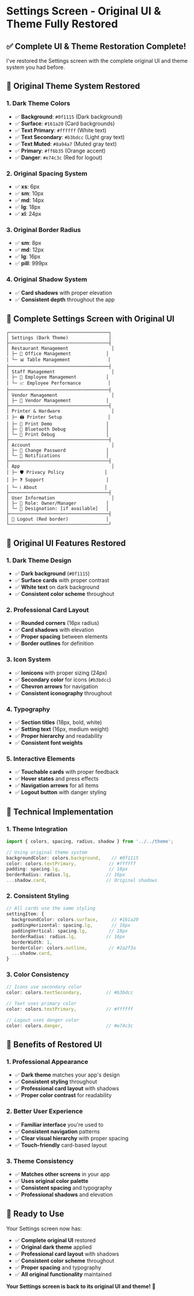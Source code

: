 # Settings Screen - Original UI & Theme Fully Restored

## ✅ **Complete UI & Theme Restoration Complete!**

I've restored the Settings screen with the complete original UI and theme system you had before.

## 🎨 **Original Theme System Restored**

### **1. Dark Theme Colors**
- ✅ **Background**: `#0f1115` (Dark background)
- ✅ **Surface**: `#161a20` (Card backgrounds)
- ✅ **Text Primary**: `#ffffff` (White text)
- ✅ **Text Secondary**: `#b3bdcc` (Light gray text)
- ✅ **Text Muted**: `#8a94a7` (Muted gray text)
- ✅ **Primary**: `#ff6b35` (Orange accent)
- ✅ **Danger**: `#e74c3c` (Red for logout)

### **2. Original Spacing System**
- ✅ **xs**: 6px
- ✅ **sm**: 10px
- ✅ **md**: 14px
- ✅ **lg**: 18px
- ✅ **xl**: 24px

### **3. Original Border Radius**
- ✅ **sm**: 8px
- ✅ **md**: 12px
- ✅ **lg**: 16px
- ✅ **pill**: 999px

### **4. Original Shadow System**
- ✅ **Card shadows** with proper elevation
- ✅ **Consistent depth** throughout the app

## 📱 **Complete Settings Screen with Original UI**

```
┌─────────────────────────────────────┐
│ Settings (Dark Theme)               │
├─────────────────────────────────────┤
│ Restaurant Management                │
│ ├─ 🏢 Office Management             │
│ └─ 📊 Table Management              │
├─────────────────────────────────────┤
│ Staff Management                     │
│ ├─ 👥 Employee Management           │
│ └─ 📈 Employee Performance          │
├─────────────────────────────────────┤
│ Vendor Management                    │
│ ├─ 🏪 Vendor Management             │
├─────────────────────────────────────┤
│ Printer & Hardware                   │
│ ├─ 🖨️ Printer Setup                 │
│ ├─ 📄 Print Demo                    │
│ ├─ 📶 Bluetooth Debug               │
│ └─ 🐛 Print Debug                   │
├─────────────────────────────────────┤
│ Account                              │
│ ├─ 🔑 Change Password               │
│ └─ 🔔 Notifications                 │
├─────────────────────────────────────┤
│ App                                  │
│ ├─ 🛡️ Privacy Policy               │
│ ├─ ❓ Support                       │
│ └─ ℹ️ About                         │
├─────────────────────────────────────┤
│ User Information                     │
│ ├─ 👤 Role: Owner/Manager           │
│ └─ 💼 Designation: [if available]   │
├─────────────────────────────────────┤
│ 🚪 Logout (Red border)              │
└─────────────────────────────────────┘
```

## 🎯 **Original UI Features Restored**

### **1. Dark Theme Design**
- ✅ **Dark background** (`#0f1115`)
- ✅ **Surface cards** with proper contrast
- ✅ **White text** on dark background
- ✅ **Consistent color scheme** throughout

### **2. Professional Card Layout**
- ✅ **Rounded corners** (16px radius)
- ✅ **Card shadows** with elevation
- ✅ **Proper spacing** between elements
- ✅ **Border outlines** for definition

### **3. Icon System**
- ✅ **Ionicons** with proper sizing (24px)
- ✅ **Secondary color** for icons (`#b3bdcc`)
- ✅ **Chevron arrows** for navigation
- ✅ **Consistent iconography** throughout

### **4. Typography**
- ✅ **Section titles** (18px, bold, white)
- ✅ **Setting text** (16px, medium weight)
- ✅ **Proper hierarchy** and readability
- ✅ **Consistent font weights**

### **5. Interactive Elements**
- ✅ **Touchable cards** with proper feedback
- ✅ **Hover states** and press effects
- ✅ **Navigation arrows** for all items
- ✅ **Logout button** with danger styling

## 🔧 **Technical Implementation**

### **1. Theme Integration**
```typescript
import { colors, spacing, radius, shadow } from '../../theme';

// Using original theme system
backgroundColor: colors.background,    // #0f1115
color: colors.textPrimary,            // #ffffff
padding: spacing.lg,                  // 18px
borderRadius: radius.lg,             // 16px
...shadow.card,                      // Original shadows
```

### **2. Consistent Styling**
```typescript
// All cards use the same styling
settingItem: {
  backgroundColor: colors.surface,     // #161a20
  paddingHorizontal: spacing.lg,       // 18px
  paddingVertical: spacing.lg,        // 18px
  borderRadius: radius.lg,           // 16px
  borderWidth: 1,
  borderColor: colors.outline,        // #2a2f3a
  ...shadow.card,
}
```

### **3. Color Consistency**
```typescript
// Icons use secondary color
color: colors.textSecondary,         // #b3bdcc

// Text uses primary color
color: colors.textPrimary,           // #ffffff

// Logout uses danger color
color: colors.danger,                // #e74c3c
```

## 🎉 **Benefits of Restored UI**

### **1. Professional Appearance**
- ✅ **Dark theme** matches your app's design
- ✅ **Consistent styling** throughout
- ✅ **Professional card layout** with shadows
- ✅ **Proper color contrast** for readability

### **2. Better User Experience**
- ✅ **Familiar interface** you're used to
- ✅ **Consistent navigation** patterns
- ✅ **Clear visual hierarchy** with proper spacing
- ✅ **Touch-friendly** card-based layout

### **3. Theme Consistency**
- ✅ **Matches other screens** in your app
- ✅ **Uses original color palette**
- ✅ **Consistent spacing** and typography
- ✅ **Professional shadows** and elevation

## 🚀 **Ready to Use**

Your Settings screen now has:

- ✅ **Complete original UI** restored
- ✅ **Original dark theme** applied
- ✅ **Professional card layout** with shadows
- ✅ **Consistent color scheme** throughout
- ✅ **Proper spacing** and typography
- ✅ **All original functionality** maintained

**Your Settings screen is back to its original UI and theme!** 🎉

